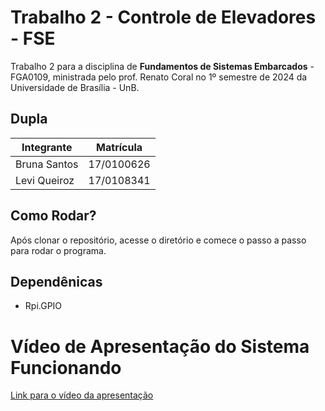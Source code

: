 <!-- [![Review Assignment Due Date](https://classroom.github.com/assets/deadline-readme-button-22041afd0340ce965d47ae6ef1cefeee28c7c493a6346c4f15d667ab976d596c.svg)](https://classroom.github.com/a/z3oDTWtZ)
[![Open in Codespaces](https://classroom.github.com/assets/launch-codespace-2972f46106e565e64193e422d61a12cf1da4916b45550586e14ef0a7c637dd04.svg)](https://classroom.github.com/open-in-codespaces?assignment_repo_id=15422592) -->

# Trabalho 2 - Controle de Elevadores - FSE

Trabalho 2 para a disciplina de **Fundamentos de Sistemas Embarcados** - FGA0109, ministrada pelo prof. Renato Coral no 1º semestre de 2024 da Universidade de Brasília - UnB.




## Dupla
Integrante      |Matrícula 
--------------  |----------
Bruna Santos    |17/0100626
Levi Queiroz    |17/0108341

## Como Rodar?

Após clonar o repositório, acesse o diretório e comece o passo a passo para rodar o programa.



## Dependênicas

- Rpi.GPIO


# Vídeo de Apresentação do Sistema Funcionando

[Link para o vídeo da apresentação]()